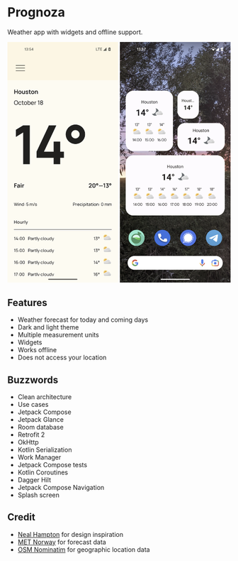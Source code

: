 # Prognoza
Weather app with widgets and offline support.

[<img src="screenshots/prognoza-main.png" width=250>](screenshots/prognoza-main.png)
[<img src="screenshots/prognoza-widgets.png" width=250>](screenshots/prognoza-widgets.png)

## Features
- Weather forecast for today and coming days
- Dark and light theme
- Multiple measurement units
- Widgets
- Works offline
- Does not access your location

## Buzzwords
- Clean architecture
- Use cases
- Jetpack Compose
- Jetpack Glance
- Room database
- Retrofit 2
- OkHttp
- Kotlin Serialization
- Work Manager
- Jetpack Compose tests
- Kotlin Coroutines
- Dagger Hilt
- Jetpack Compose Navigation
- Splash screen

## Credit
- [Neal Hampton](https://dribbble.com/shots/6680361-Dribbble-Daily-UI-37-Weather-2) for design inspiration
- [MET Norway](https://www.met.no/en) for forecast data
- [OSM Nominatim](https://nominatim.org/) for geographic location data